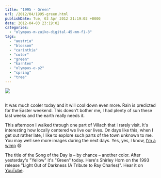 ```yaml
---
title: "1995 - Green"
url: /2012/04/1995-green.html
publishDate: Tue, 03 Apr 2012 21:19:02 +0000
date: 2012-04-03 23:19:02
categories: 
  - "olympus-m-zuiko-digital-45-mm-f1-8"
tags: 
  - "austria"
  - "blossom"
  - "carinthia"
  - "color"
  - "green"
  - "karnten"
  - "olympus-e-p2"
  - "spring"
  - "tree"
---
```

<div class="container">
<div class="center"><a target="_blank" href="https://d25zfm9zpd7gm5.cloudfront.net/1200x1200/2012/20120403_164416_ps.jpg"><img src="https://d25zfm9zpd7gm5.cloudfront.net/0600x0600/2012/20120403_164416_ps.jpg" /></a></div>
</div>
<br />

It was much cooler today and it will cool down even more. Rain is predicted for the Easter weekend. This doesn't bother me, I had plenty of sun these last weeks and the earth really needs it.

 This afternoon I walked through one part of Villach that I rarely visit. It's interesting how locally centered we live our lives. On days like this, when I get out rather late, I like to explore such parts of the town unknown to me. You may well see more images during the next days. Yes, yes, I know, <a href="/2012/04/1992-tanglewood.html" target="_blank">I'm a wimp</a> 😄

The title of the Song of the Day is &ndash; by chance &ndash; another color. After yesterday's "Yellow" it's "Green" today. Here's Shirley Horn on the 1993 release "Light Out of Darkness (A Tribute to Ray Charles)". Hear it on <a href="http://www.youtube.com/watch?v=0A4wbSStIyI" target="_blank">YouTube</a>.
